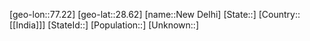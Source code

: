 ﻿---
location: [28.62,77.22]
type: City
SpocWebEntityId: 32877
isDeleted: false
confidential: public
tags:
- geo/City

---

[geo-lon::77.22]
[geo-lat::28.62]
[name::New Delhi]
[State::]
[Country::[[India]]]
[StateId::]
[Population::]
[Unknown::]

